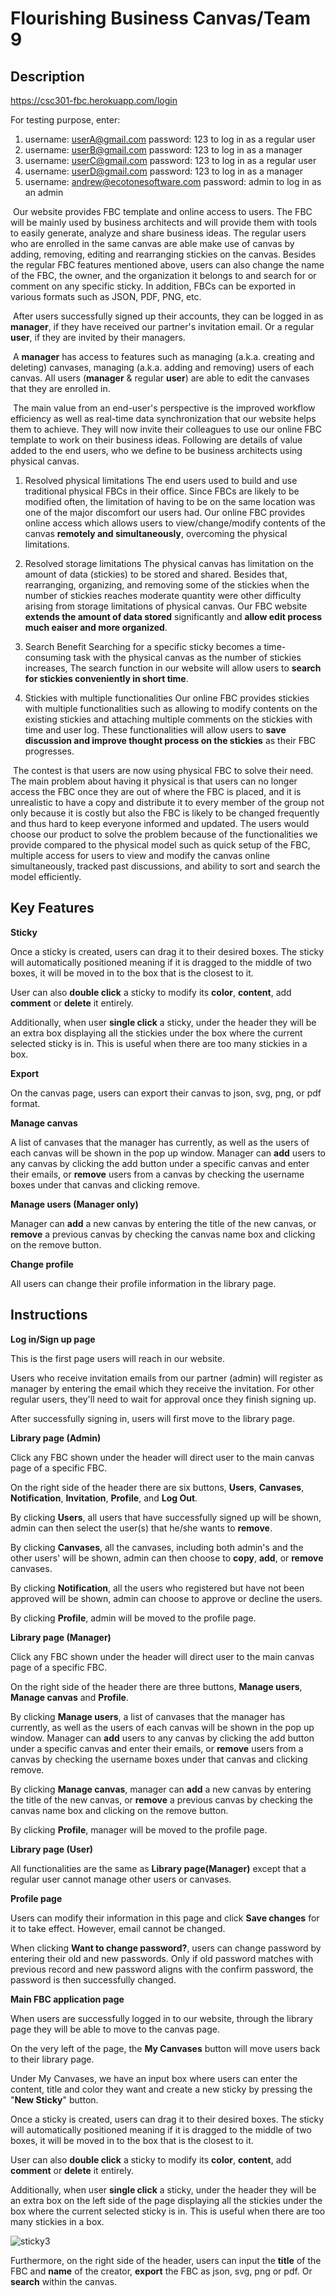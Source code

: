 # Flourishing Business Canvas/Team 9

## Description 
https://csc301-fbc.herokuapp.com/login

For testing purpose, enter:

1. username: userA@gmail.com password: 123 to log in as a regular user
2. username: userB@gmail.com password: 123 to log in as a manager
3. username: userC@gmail.com password: 123 to log in as a regular user
4. username: userD@gmail.com password: 123 to log in as a manager
5.  username: andrew@ecotonesoftware.com password: admin to log in as an admin

​	Our website provides FBC template and online access to users. The FBC will be mainly used by business architects and will provide them with tools to easily generate, analyze and share business ideas. The regular users who are enrolled in the same canvas are able make use of canvas by adding, removing, editing and rearranging stickies on the canvas. Besides the regular FBC features mentioned above, users can also change the name of the FBC, the owner, and the organization it belongs to and search for or comment on any specific sticky. In addition, FBCs can be exported in various formats such as JSON, PDF, PNG, etc.

​	After users successfully signed up their accounts, they can be logged in as **manager**, if they have received our partner's invitation email. Or a regular **user**, if they are invited by their managers. 

​	A **manager** has access to features such as managing (a.k.a. creating and deleting) canvases, managing (a.k.a. adding and removing) users of each canvas. All users (**manager** & regular **user**) are able to edit the canvases that they are enrolled in.

​	The main value from an end-user's perspective is the improved workflow efficiency as well as real-time data synchronization that our website helps them to achieve. They will now invite their colleagues to use our online FBC template to work on their business ideas. Following are details of value added to the end users, who we define to be business architects using physical canvas.

1. Resolved physical limitations
    The end users used to build and use traditional physical FBCs in their office. Since FBCs are likely to be modified often, the limitation of having to be on the same location was one of the major discomfort our users had. Our online FBC provides online access which allows users to view/change/modify contents of the canvas **remotely and simultaneously**, overcoming the physical limitations.

2.  Resolved storage limitations
      The physical canvas has limitation on the amount of data (stickies) to be stored and shared. Besides that, rearranging, organizing, and removing some of the stickies when the number of stickies reaches moderate quantity were other difficulty arising from storage limitations of physical canvas. Our FBC website **extends the amount of data stored** significantly and **allow edit process much eaiser and more organized**.

3. Search Benefit
   Searching for a specific sticky becomes a time-consuming task with the physical canvas as the number of stickies increases, The search function in our website will allow users to **search for stickies conveniently in short time**.

4. Stickies with multiple functionalities
   Our online FBC provides stickies with multiple functionalities such as allowing to modify contents on the existing stickies and attaching multiple comments on the stickies with time and user log. These functionalities will allow users to **save discussion and improve thought process on the stickies** as their FBC progresses.

​	The contest is that users are now using physical FBC to solve their need. The main problem about having it physical is that users can no longer access the FBC once they are out of where the FBC is placed, and it is unrealistic to have a copy and distribute it to every member of the group not only because it is costly but also the FBC is likely to be changed frequently and thus hard to keep everyone informed and updated. The users would choose our product to solve the problem because of the functionalities we provide compared to the physical model such as quick setup of the FBC, multiple access for users to view and modify the canvas online simultaneously, tracked past discussions, and ability to sort and search the model efficiently. 

## Key Features
**Sticky**

Once a sticky is created, users can drag it to their desired boxes. The sticky will automatically positioned meaning if it is dragged to the middle of two boxes, it will be moved in to the box that is the closest to it.

User can also **double click** a sticky to modify its **color**, **content**, add **comment** or **delete** it entirely.

Additionally, when user **single click** a sticky, under the header they will be an extra box displaying all the stickies under the box where the current selected sticky is in. This is useful when there are too many stickies in a box.

**Export**

On the canvas page, users can export their canvas to json, svg, png, or pdf format.

**Manage canvas**

A list of canvases that the manager has currently, as well as the users of each canvas will be shown in the pop up window. Manager can **add** users to any canvas by clicking the add button under a specific canvas and enter their emails, or **remove** users from a canvas by checking the username boxes under that canvas and clicking remove.

**Manage users (Manager only)**

Manager can **add** a new canvas by entering the title of the new canvas, or **remove** a previous canvas by checking the canvas name box and clicking on the remove button.

**Change profile**

All users can change their profile information in the library page.

## Instructions
**Log in/Sign up page**

This is the first page users will reach in our website. 

Users who receive invitation emails from our partner (admin) will register as manager by entering the email which they receive the invitation. For other regular users, they'll need to wait for approval once they finish signing up. 

After successfully signing in, users will first move to the library page.

**Library page (Admin)**

Click any FBC shown under the header will direct user to the main canvas page of a specific FBC.

On the right side of the header there are six buttons, **Users**, **Canvases**, **Notification**, **Invitation**, **Profile**, and **Log Out**.

By clicking **Users**, all users that have successfully signed up will be shown, admin can then select the user(s) that he/she wants to **remove**.

By clicking **Canvases**, all the canvases, including both admin's and the other users' will be shown, admin can then choose to **copy**, **add**, or **remove** canvases.

By clicking **Notification**, all the users who registered but have not been approved will be shown, admin can choose to approve or decline the users.

By clicking **Profile**, admin will be moved to the profile page.

**Library page (Manager)**

Click any FBC shown under the header will direct user to the main canvas page of a specific FBC.

On the right side of the header there are three buttons, **Manage users**, **Manage canvas** and **Profile**.

By clicking **Manage users**, a list of canvases that the manager has currently, as well as the users of each canvas will be shown in the pop up window. Manager can **add** users to any canvas by clicking the add button under a specific canvas and enter their emails, or **remove** users from a canvas by checking the username boxes under that canvas and clicking remove.

By clicking **Manage canvas**, manager can **add** a new canvas by entering the title of the new canvas, or **remove** a previous canvas by checking the canvas name box and clicking on the remove button.

By clicking **Profile**, manager will be moved to the profile page.

**Library page (User)**

All functionalities are the same as **Library page(Manager)** except that a regular user cannot manage other users or canvases. 

**Profile page**

Users can modify their information in this page and click **Save changes** for it to take effect. However, email cannot be changed.

When clicking **Want to change password?**, users can change password by entering their old and new passwords. Only if old password matches with previous record and new password aligns with the confirm password, the password is then successfully changed. 

**Main FBC application page**

When users are successfully logged in to our website, through the library page they will be able to move to the canvas page.

On the very left of the page, the **My Canvases** button will move users back to their library page.

Under My Canvases, we have an input box where users can enter the content, title and color they want and create a new sticky by pressing the "**New Sticky**" button.

Once a sticky is created, users can drag it to their desired boxes. The sticky will automatically positioned meaning if it is dragged to the middle of two boxes, it will be moved in to the box that is the closest to it.

User can also **double click** a sticky to modify its **color**, **content**, add **comment** or **delete** it entirely.

Additionally, when user **single click** a sticky, under the header they will be an extra box on the left side of the page displaying all the stickies under the box where the current selected sticky is in. This is useful when there are too many stickies in a box.

![sticky3](deliverables/sticky3.png)



Furthermore, on the right side of the header, users can input the **title** of the FBC and **name** of the creator, **export** the FBC as json, svg, png or pdf. Or **search** within the canvas. 

